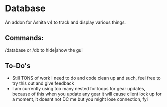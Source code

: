 # Database

An addon for Ashita v4 to track and display various things.

## Commands:

/database or /db to hide|show the gui

## To-Do's
- Still TONS of work I need to do and code clean up and such, feel free to try this out and give feedback
- I am currently using too many nested for loops for gear updates, because of this when you update any gear it will cause client lock up for a moment, it doesnt not DC me but you might lose connection, fyi
